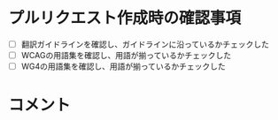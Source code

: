 # プルリクエスト作成時の確認事項

- [ ] 翻訳ガイドラインを確認し、ガイドラインに沿っているかチェックした
- [ ] WCAGの用語集を確認し、用語が揃っているかチェックした
- [ ] WG4の用語集を確認し、用語が揃っているかチェックした

# コメント

